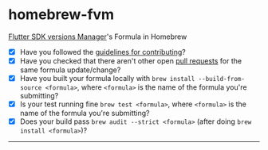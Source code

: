# homebrew-fvm
[Flutter SDK versions Manager](https://github.com/xinfeng-tech/fvm)'s Formula in Homebrew

- [x] Have you followed the [guidelines for contributing](https://github.com/Homebrew/homebrew-core/blob/master/CONTRIBUTING.md)?
- [x] Have you checked that there aren't other open [pull requests](https://github.com/Homebrew/homebrew-core/pulls) for the same formula update/change?
- [x] Have you built your formula locally with `brew install --build-from-source <formula>`, where `<formula>` is the name of the formula you're submitting?
- [x] Is your test running fine `brew test <formula>`, where `<formula>` is the name of the formula you're submitting?
- [x] Does your build pass `brew audit --strict <formula>` (after doing `brew install <formula>`)?

-----
